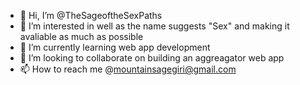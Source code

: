 - 👋 Hi, I’m @TheSageoftheSexPaths
- 👀 I’m interested in well as the name suggests "Sex" and making it avaliable as much as possible
- 🌱 I’m currently learning web app development 
- 💞️ I’m looking to collaborate on building an aggreagator web app
- 📫 How to reach me @mountainsagegiri@gmail.com

<!---
TheSageoftheSexPaths/TheSageoftheSexPaths is a ✨ special ✨ repository because its `README.md` (this file) appears on your GitHub profile.
You can click the Preview link to take a look at your changes.
--->
